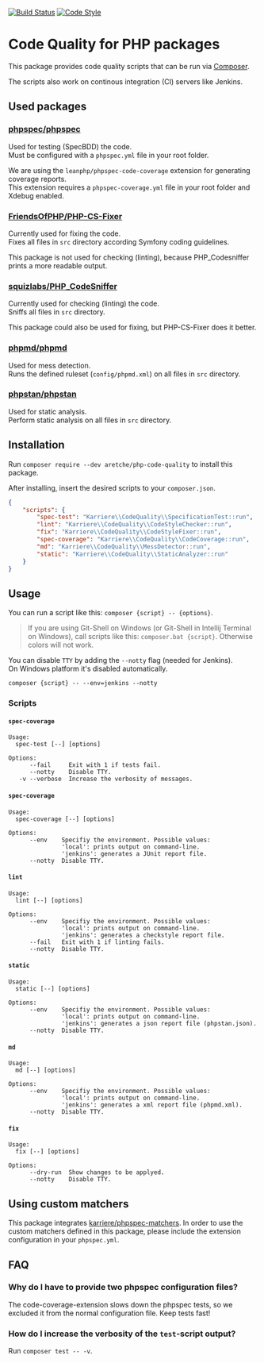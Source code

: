 
[![Build Status](https://travis-ci.org/aretche/php-code-quality.svg?branch=master)](https://travis-ci.org/aretche/php-code-quality)
[![Code Style](https://styleci.io/repos/168615452/shield)](https://styleci.io/repos/168615452)

# Code Quality for PHP packages

This package provides code quality scripts that can be run via
[Composer](https://github.com/composer/composer).

The scripts also work on continous integration (CI) servers like Jenkins. 

## Used packages

### [phpspec/phpspec](https://github.com/phpspec/phpspec)

Used for testing (SpecBDD) the code.   
Must be configured with a `phpspec.yml` file in your root folder.

We are using the `leanphp/phpspec-code-coverage` extension for generating coverage reports.   
This extension requires a `phpspec-coverage.yml` file in your root folder and Xdebug enabled.

### [FriendsOfPHP/PHP-CS-Fixer](https://github.com/FriendsOfPHP/PHP-CS-Fixer)

Currently used for fixing the code.   
Fixes all files in `src` directory according Symfony coding guidelines.

This package is not used for checking (linting), because PHP_Codesniffer prints a 
more readable output.

### [squizlabs/PHP_CodeSniffer](https://github.com/squizlabs/PHP_CodeSniffer)

Currently used for checking (linting) the code.   
Sniffs all files in `src` directory.

This package could also be used for fixing, but PHP-CS-Fixer does it better.

### [phpmd/phpmd](https://github.com/phpmd/phpmd)

Used for mess detection.   
Runs the defined ruleset (`config/phpmd.xml`) on all files in `src` directory.

### [phpstan/phpstan](https://github.com/phpstan/phpstan)

Used for static analysis.   
Perform static analysis on all files in `src` directory.


## Installation

Run `composer require --dev aretche/php-code-quality` to install this package.

After installing, insert the desired scripts to your `composer.json`.

```json
{
    "scripts": {
        "spec-test": "Karriere\\CodeQuality\\SpecificationTest::run",
        "lint": "Karriere\\CodeQuality\\CodeStyleChecker::run",
        "fix": "Karriere\\CodeQuality\\CodeStyleFixer::run",
        "spec-coverage": "Karriere\\CodeQuality\\CodeCoverage::run",
        "md": "Karriere\\CodeQuality\\MessDetector::run",
        "static": "Karriere\\CodeQuality\\StaticAnalyzer::run"
    }
}
```

## Usage

You can run a script like this: `composer {script} -- {options}`.

> If you are using Git-Shell on Windows (or Git-Shell in Intellij 
> Terminal on Windows), call scripts like this: `composer.bat {script}`.
> Otherwise colors will not work.

You can disable `TTY` by adding the `--notty` flag (needed for Jenkins).   
On Windows platform it's disabled automatically.

```
composer {script} -- --env=jenkins --notty
```

### Scripts

#### `spec-coverage`

```
Usage:
  spec-test [--] [options]

Options:
      --fail     Exit with 1 if tests fail.
      --notty    Disable TTY.
   -v --verbose  Increase the verbosity of messages.
```

#### `spec-coverage`

```
Usage:
  spec-coverage [--] [options]

Options:
      --env    Specifiy the environment. Possible values:
               'local': prints output on command-line.
               'jenkins': generates a JUnit report file.
      --notty  Disable TTY.

```

#### `lint`

```
Usage:
  lint [--] [options]

Options:
      --env    Specifiy the environment. Possible values:
               'local': prints output on command-line.
               'jenkins': generates a checkstyle report file.
      --fail   Exit with 1 if linting fails.
      --notty  Disable TTY.
```

#### `static`

```
Usage:
  static [--] [options]

Options:
      --env    Specifiy the environment. Possible values:
               'local': prints output on command-line.
               'jenkins': generates a json report file (phpstan.json).
      --notty  Disable TTY.
```


#### `md`

```
Usage:
  md [--] [options]

Options:
      --env    Specifiy the environment. Possible values:
               'local': prints output on command-line.
               'jenkins': generates a xml report file (phpmd.xml).
      --notty  Disable TTY.
```

#### `fix`

```
Usage:
  fix [--] [options]

Options:
      --dry-run  Show changes to be applyed. 
      --notty    Disable TTY.
```

## Using custom matchers

This package integrates [karriere/phpspec-matchers](https://github.com/karriereat/phpspec-matchers).
In order to use the custom matchers defined in this package,
please include the extension configuration in your `phpspec.yml`.

## FAQ

### Why do I have to provide two phpspec configuration files?

The code-coverage-extension slows down the phpspec tests, so we excluded it from the
normal configuration file. Keep tests fast!

### How do I increase the verbosity of the `test`-script output?

Run `composer test -- -v`.

